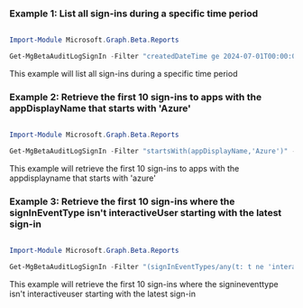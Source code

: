### Example 1: List all sign-ins during a specific time period

```powershell

Import-Module Microsoft.Graph.Beta.Reports

Get-MgBetaAuditLogSignIn -Filter "createdDateTime ge 2024-07-01T00:00:00Z and createdDateTime le 2024-07-14T23:59:59Z" 

```
This example will list all sign-ins during a specific time period

### Example 2: Retrieve the first 10 sign-ins to apps with the appDisplayName that starts with 'Azure'

```powershell

Import-Module Microsoft.Graph.Beta.Reports

Get-MgBetaAuditLogSignIn -Filter "startsWith(appDisplayName,'Azure')" -Top 10 

```
This example will retrieve the first 10 sign-ins to apps with the appdisplayname that starts with 'azure'

### Example 3: Retrieve the first 10 sign-ins where the signInEventType isn't interactiveUser starting with the latest sign-in

```powershell

Import-Module Microsoft.Graph.Beta.Reports

Get-MgBetaAuditLogSignIn -Filter "(signInEventTypes/any(t: t ne 'interactiveUser'))" -Sort "createdDateTime DESC" -Top 10 

```
This example will retrieve the first 10 sign-ins where the signineventtype isn't interactiveuser starting with the latest sign-in

